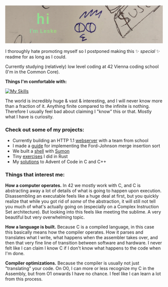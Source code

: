 ![Ongoing](pic/1000013169.jpg)

I thoroughly hate promoting myself so I postponed making this ✨ _special_ ✨ readme for as long as I could.

Currently studying (relatively) low level coding at 42 Vienna coding school (I'm in the Common Core).

**Things I'm comfortable with:**

[![My Skills](https://skillicons.dev/icons?i=c,cpp,bash,git,vscode,docker)](https://skillicons.dev)

The world is incredibly huge & vast & interesting, and I will never know more than a fraction of it. Anything finite compared to the infinite is nothing. Therefore I usually feel bad about claiming I "know" this or that. Mostly what I have is curiosity.

### Check out some of my projects:

- Currently building an HTTP 1.1 [webserver](https://github.com/LeaYeh/webserver) with a team from school
- I made a [guide](https://github.com/leske42/CPP09) for implementing the Ford-Johnson merge insertion sort
- We built a [shell](https://github.com/sumon-ohid/42-minishell) with [Sumon](https://github.com/sumon-ohid)
- Tiny [exercises](https://github.com/leske42/Rust-Piscine) I did in Rust
- My [solutions](https://github.com/leske42/Advent-of-Code) to Advent of Code in C and C++

### Things that interest me:

**How a computer operates.** In 42 we mostly work with C, and C is abstracting away a lot of details of what is going to happen upon execution. Disassembling an executable feels like a huge deal at first, but you quickly realize that while you got rid of *some* of the abstraction, it will still not tell you much of what's actually going on (especially on a Complex Instruction Set architecture). But looking into this feels like meeting the sublime. A very beautiful but very overwhelming topic.

**How a language is built.** Because C is a compiled language, in this case this basically means how the compiler operates. How it parses and translates what I write, what happens when the assembler takes over, and then that very fine line of transition between software and hardware. I never felt like I can claim I know C if I don't know what happens to the code when I'm done.

**Compiler optimizations.** Because the compiler is usually not just "translating" your code. On O0, I can more or less recognize my C in the Assembly, but from O1 onwards I have no chance. I feel like I can learn a lot from this process.

<!--
I will leave this template here cause maybe i will need it

## Hi there 👋

**leske42/leske42** is a ✨ _special_ ✨ repository because its `README.md` (this file) appears on your GitHub profile.

Here are some ideas to get you started:

- 🔭 I’m currently working on ...
- 🌱 I’m currently learning ...
- 👯 I’m looking to collaborate on ...
- 🤔 I’m looking for help with ...
- 💬 Ask me about ...
- 📫 How to reach me: ...
- 😄 Pronouns: ...
- ⚡ Fun fact: ...
-->
